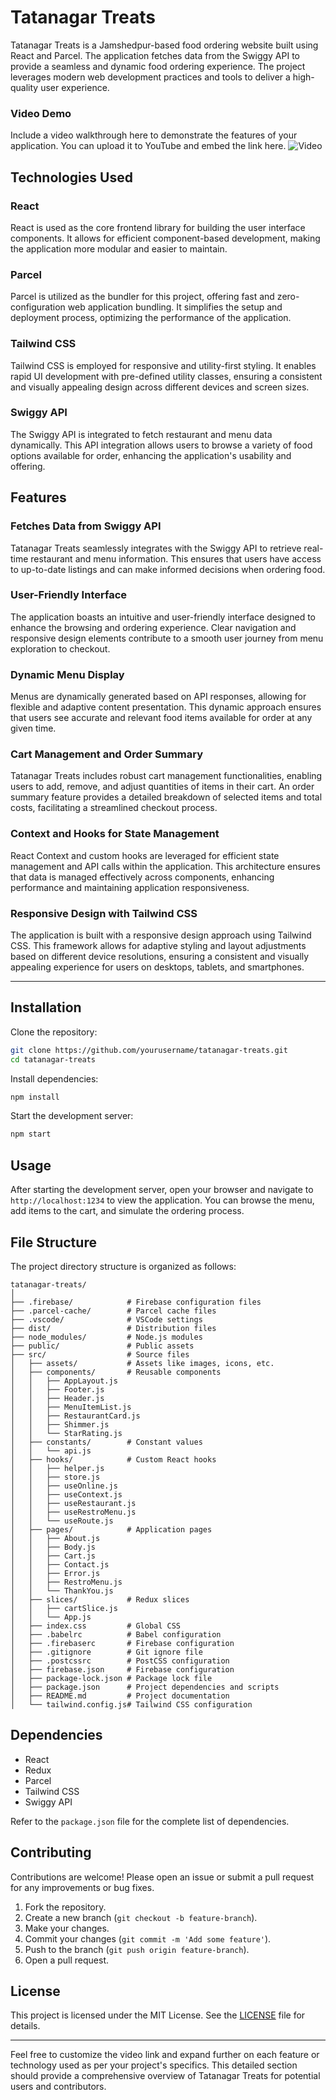 

# Tatanagar Treats

Tatanagar Treats is a Jamshedpur-based food ordering website built using React and Parcel. The application fetches data from the Swiggy API to provide a seamless and dynamic food ordering experience. The project leverages modern web development practices and tools to deliver a high-quality user experience.

### Video Demo

Include a video walkthrough here to demonstrate the features of your application. You can upload it to YouTube and embed the link here.
![Video](src/assets/gif.gif)


## Technologies Used

### React

React is used as the core frontend library for building the user interface components. It allows for efficient component-based development, making the application more modular and easier to maintain.

### Parcel

Parcel is utilized as the bundler for this project, offering fast and zero-configuration web application bundling. It simplifies the setup and deployment process, optimizing the performance of the application.

### Tailwind CSS

Tailwind CSS is employed for responsive and utility-first styling. It enables rapid UI development with pre-defined utility classes, ensuring a consistent and visually appealing design across different devices and screen sizes.

### Swiggy API

The Swiggy API is integrated to fetch restaurant and menu data dynamically. This API integration allows users to browse a variety of food options available for order, enhancing the application's usability and offering.

## Features

### Fetches Data from Swiggy API

Tatanagar Treats seamlessly integrates with the Swiggy API to retrieve real-time restaurant and menu information. This ensures that users have access to up-to-date listings and can make informed decisions when ordering food.

### User-Friendly Interface

The application boasts an intuitive and user-friendly interface designed to enhance the browsing and ordering experience. Clear navigation and responsive design elements contribute to a smooth user journey from menu exploration to checkout.

### Dynamic Menu Display

Menus are dynamically generated based on API responses, allowing for flexible and adaptive content presentation. This dynamic approach ensures that users see accurate and relevant food items available for order at any given time.

### Cart Management and Order Summary

Tatanagar Treats includes robust cart management functionalities, enabling users to add, remove, and adjust quantities of items in their cart. An order summary feature provides a detailed breakdown of selected items and total costs, facilitating a streamlined checkout process.

### Context and Hooks for State Management

React Context and custom hooks are leveraged for efficient state management and API calls within the application. This architecture ensures that data is managed effectively across components, enhancing performance and maintaining application responsiveness.

### Responsive Design with Tailwind CSS

The application is built with a responsive design approach using Tailwind CSS. This framework allows for adaptive styling and layout adjustments based on different device resolutions, ensuring a consistent and visually appealing experience for users on desktops, tablets, and smartphones.

---

## Installation

Clone the repository:

```bash
git clone https://github.com/yourusername/tatanagar-treats.git
cd tatanagar-treats
```

Install dependencies:

```bash
npm install
```

Start the development server:

```bash
npm start
```

## Usage

After starting the development server, open your browser and navigate to `http://localhost:1234` to view the application. You can browse the menu, add items to the cart, and simulate the ordering process.

## File Structure

The project directory structure is organized as follows:

```
tatanagar-treats/
│
├── .firebase/            # Firebase configuration files
├── .parcel-cache/        # Parcel cache files
├── .vscode/              # VSCode settings
├── dist/                 # Distribution files
├── node_modules/         # Node.js modules
├── public/               # Public assets
├── src/                  # Source files
│   ├── assets/           # Assets like images, icons, etc.
│   ├── components/       # Reusable components
│   │   ├── AppLayout.js
│   │   ├── Footer.js
│   │   ├── Header.js
│   │   ├── MenuItemList.js
│   │   ├── RestaurantCard.js
│   │   ├── Shimmer.js
│   │   └── StarRating.js
│   ├── constants/        # Constant values
│   │   └── api.js
│   ├── hooks/            # Custom React hooks
│   │   ├── helper.js
│   │   ├── store.js
│   │   ├── useOnline.js
│   │   ├── useContext.js
│   │   ├── useRestaurant.js
│   │   ├── useRestroMenu.js
│   │   └── useRoute.js
│   ├── pages/            # Application pages
│   │   ├── About.js
│   │   ├── Body.js
│   │   ├── Cart.js
│   │   ├── Contact.js
│   │   ├── Error.js
│   │   ├── RestroMenu.js
│   │   └── ThankYou.js
│   ├── slices/           # Redux slices
│   │   ├── cartSlice.js
│   │   └── App.js
│   ├── index.css         # Global CSS
│   ├── .babelrc          # Babel configuration
│   ├── .firebaserc       # Firebase configuration
│   ├── .gitignore        # Git ignore file
│   ├── .postcssrc        # PostCSS configuration
│   ├── firebase.json     # Firebase configuration
│   ├── package-lock.json # Package lock file
│   ├── package.json      # Project dependencies and scripts
│   ├── README.md         # Project documentation
│   └── tailwind.config.js# Tailwind CSS configuration

```

## Dependencies

- React
- Redux
- Parcel
- Tailwind CSS
- Swiggy API

Refer to the `package.json` file for the complete list of dependencies.

## Contributing

Contributions are welcome! Please open an issue or submit a pull request for any improvements or bug fixes.

1. Fork the repository.
2. Create a new branch (`git checkout -b feature-branch`).
3. Make your changes.
4. Commit your changes (`git commit -m 'Add some feature'`).
5. Push to the branch (`git push origin feature-branch`).
6. Open a pull request.

## License

This project is licensed under the MIT License. See the [LICENSE](LICENSE) file for details.

---

Feel free to customize the video link and expand further on each feature or technology used as per your project's specifics. This detailed section should provide a comprehensive overview of Tatanagar Treats for potential users and contributors.
